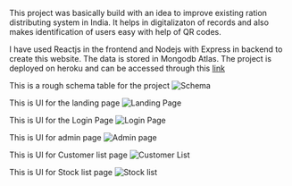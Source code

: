This project was basically build with an idea to improve existing ration distributing system in India.
It helps in digitalizaton of records and also makes identification of users easy with help of QR codes.

I have used Reactjs in the frontend and Nodejs with Express in backend to create this website. The data is stored in Mongodb Atlas.
The project is deployed on heroku and can be accessed through this [link](https://raquick.herokuapp.com/)

This is a rough schema table for the project
![Schema](https://github.com/raibove/raquick/blob/main/images/1_er.png?raw=true)

This is UI for the landing page
![Landing Page](https://github.com/raibove/raquick/blob/main/images/frontend.png?raw=true)

This is UI for the Login Page
![Login Page](https://github.com/raibove/raquick/blob/main/images/login_page.png?raw=true)

This is UI for admin page
![Admin page](https://github.com/raibove/raquick/blob/main/images/admin_page.png?raw=true)

This is UI for Customer list page
![Customer List](https://github.com/raibove/raquick/blob/main/images/customer_list.png?raw=true)

This is UI for Stock list page
![Stock list](https://github.com/raibove/raquick/blob/main/images/stock_page.png?raw=true)
